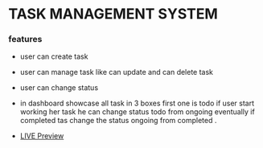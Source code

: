 # TASK MANAGEMENT SYSTEM




### features

- user can create  task 
- user can manage task like can update and can delete task 
- user can change status 
- in dashboard showcase all task in 3 boxes first one is todo if user  start working her task  he can change status todo from ongoing eventually  if completed tas change the status ongoing from completed .






- [ LIVE Preview](https://taskmanagement-f6c08.web.app) 


